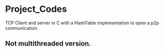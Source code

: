 # Project_Codes
TCP Client and server in C with a HashTable implementation to open a p2p communication.

## Not multithreaded version.